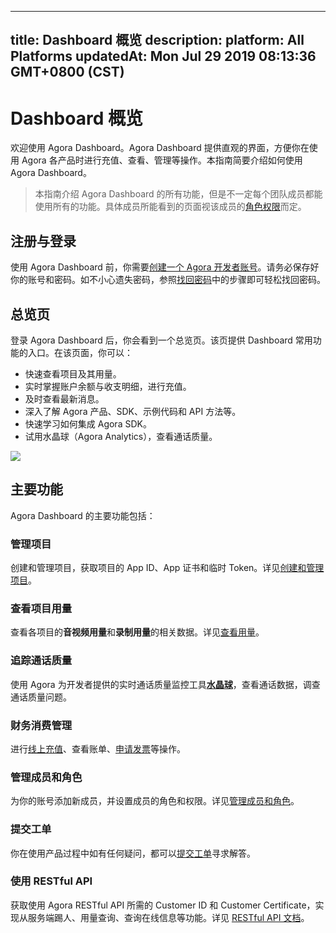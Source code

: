 
---
title: Dashboard 概览
description: 
platform: All Platforms
updatedAt: Mon Jul 29 2019 08:13:36 GMT+0800 (CST)
---
# Dashboard 概览
欢迎使用 Agora Dashboard。Agora Dashboard 提供直观的界面，方便你在使用 Agora 各产品时进行充值、查看、管理等操作。本指南简要介绍如何使用 Agora Dashboard。

> 本指南介绍 Agora Dashboard 的所有功能，但是不一定每个团队成员都能使用所有的功能。具体成员所能看到的页面视该成员的[角色权限](../../cn/Agora%20Platform/manage_member.md)而定。

## 注册与登录

使用 Agora Dashboard 前，你需要[创建一个 Agora 开发者账号](../../cn/Agora%20Platform/sign_in_and_sign_up.md)。请务必保存好你的账号和密码。如不小心遗失密码，参照[找回密码](../../cn/Agora%20Platform/sign_in_and_sign_up.md)中的步骤即可轻松找回密码。

## 总览页

登录 Agora Dashboard 后，你会看到一个总览页。该页提供 Dashboard 常用功能的入口。在该页面，你可以：

- 快速查看项目及其用量。
- 实时掌握账户余额与收支明细，进行充值。
- 及时查看最新消息。
- 深入了解 Agora 产品、SDK、示例代码和 API 方法等。
- 快速学习如何集成 Agora SDK。
- 试用水晶球（Agora Analytics），查看通话质量。

![](https://web-cdn.agora.io/docs-files/1557741022778)

## 主要功能

Agora Dashboard 的主要功能包括：

### 管理项目

创建和管理项目，获取项目的 App ID、App 证书和临时 Token。详见[创建和管理项目](../../cn/Agora%20Platform/manage_projects.md)。

### 查看项目用量

查看各项目的**音视频用量**和**录制用量**的相关数据。详见[查看用量](../../cn/Agora%20Platform/check_usage.md)。

### 追踪通话质量

使用 Agora 为开发者提供的实时通话质量监控工具[**水晶球**](../../cn/Agora%20Platform/aa_guide.md)，查看通话数据，调查通话质量问题。

### 财务消费管理

进行[线上充值](../../cn/Agora%20Platform/online_payment.md)、查看账单、[申请发票](../../cn/Agora%20Platform/apply_invoice.md)等操作。

### 管理成员和角色

为你的账号添加新成员，并设置成员的角色和权限。详见[管理成员和角色](../../cn/Agora%20Platform/manage_member.md)。

### 提交工单

你在使用产品过程中如有任何疑问，都可以[提交工单](../../cn/Agora%20Platform/ticket.md)寻求解答。

### 使用 RESTful API

获取使用 Agora RESTful API 所需的 Customer ID 和 Customer Certificate，实现从服务端踢人、用量查询、查询在线信息等功能。详见 [RESTful API 文档](../../cn/Agora%20Platform/dashboard_restful_live.md)。
